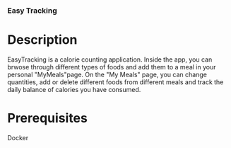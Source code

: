 ### Easy Tracking 
# Description
EasyTracking is a calorie counting application.
Inside the app, you can brwose through different types of foods and add them to a meal in your personal "MyMeals"page.
On the "My Meals" page, you can change quantities, add or delete different foods from different meals and track the daily balance of calories you have consumed.
# Prerequisites
Docker

